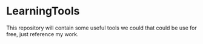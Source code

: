 # LearningTools
This repository will contain some useful tools we could that could be use for free, just reference my work.
